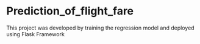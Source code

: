 # Prediction_of_flight_fare
This project was developed by training the regression model and deployed using Flask Framework
